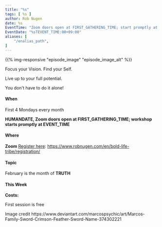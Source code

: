 ```yaml
---
title: "%s"
tags: [ %s ]
author: Rob Nugen
date: %s
EventTime: "Zoom doors open at FIRST_GATHERING_TIME; start promptly at EVENT_TIME"
EventDate: "%sTEVENT_TIME:00+09:00"
aliases: [
    "/enalias_path",
]
---
```


{{% img-responsive "episode_image" "episode_image_alt" %}}

Focus your Vision.  Find your Self.

Live up to your full potential.

You don't have to do it alone!

#### When

First 4 Mondays every month

**HUMANDATE, Zoom doors open at FIRST_GATHERING_TIME; workshop starts promptly at EVENT_TIME**

#### Where

**Zoom** [Register here](/en/bold-life-tribe/registration/): https://www.robnugen.com/en/bold-life-tribe/registration/

#### Topic

February is the month of __TRUTH__

#### This Week


**Costs:**

First session is free

<div class="note">Image credit https://www.deviantart.com/marcospsychic/art/Marcos-Family-Sword-Crimson-Feather-Sword-Name-374302221</div>
